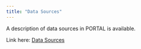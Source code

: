 ```yaml
---
title: "Data Sources"
---
```


A description of data sources in PORTAL is available.

Link here: [Data Sources](https://docs.google.com/spreadsheets/d/1ouFl8BqD-3dM2eqOEOn9YaMvx2y9bgzugyXVtlidVoI/edit?usp=sharing)

